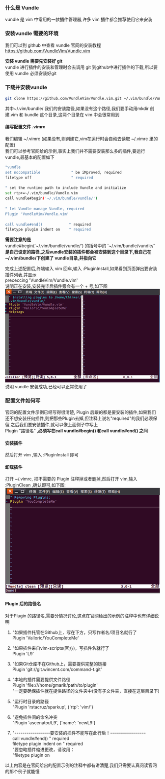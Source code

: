 ### 什么是 Vundle
vundle 是 vim 中常用的一款插件管理器,许多 vim 插件都会推荐使用它来安装

### 安装vundle 需要的环境
我们可以到 github 中查看 vundle 官网的安装教程
https://github.com/VundleVim/Vundle.vim  

**安装 vundle 需要先安装好 git**  
vundle 进行插件的安装和管理时会去调用 git 到github中进行插件的下载,所以要使用 vundle 必须安装好git

### 下载并安装vundle  
```bash
git clone https://github.com/VundleVim/Vundle.vim.git ~/.vim/bundle/Vundle.vim
```

其中~/.vim/bundle/ 我们的安装路径,如果没有这个路径,我们要手动用mkdir 创建.vim 和 bundle 这个目录,这两个目录在 vim 中会很常用到  

#### 编写配置文件 .vimrc
我们编辑 ~/.vimrc (如果没有,则创建它,vim在运行时会自动去读取 ~/.vimrc 里的配置)  
我们可以参考官网给的示例,事实上我们并不需要安装那么多的插件,要运行 vundle,最基本的配置如下  
```bash
"vundle
set nocompatible              " be iMproved, required
filetype off                  " required

" set the runtime path to include Vundle and initialize
set rtp+=~/.vim/bundle/Vundle.vim
call vundle#begin('~/.vim/bundle/vundle/')

" let Vundle manage Vundle, required
Plugin 'VundleVim/Vundle.vim'

call vundle#end()            " required
filetype plugin indent on    " required

```
**需要注意的是**  
vundle#begin('~/.vim/bundle/vundle/') 的括号中的 
'~/.vim/bundle/vundle/'
**是自己设定的路径,之后vundle安装的插件都会被安装到这个目录下,我自己在~/.vim/bundle/下创建了 vundle目录,并指向它**

完成上述配置后,终端输入 vim 回车,输入 :PluginInstall,如果看到页面弹出要安装插件列表,并显示  
prececcing 'VundleVim/Vundle.vim'  
说明正在安装,安装完毕后插件旁会有一个 + 号,如下图
![](img/YCM_Install_success.png)
说明 vundle 安装成功,已经可以正常使用了  

### 配置文件如何写
官网的配置文件示例已经写得很清楚, Plugin 后跟的都是要安装的插件,如果我们还不想安装任何插件,则把那些Plugin去掉,但注释上说名"required"的我们必须保留,之后我们要安装插件,就可以像上面例子中写上  
Plugin "路径名" ,**必须写在call vundle#begin() 和call vundle#end() 之间**
#### 安装插件 
然后打开 vim ,输入 :PluginInstall 即可  
#### 卸载插件
打开 ~/.vimrc, 把不需要的 Plugin 注释掉或者删掉,然后打开 vim,输入 :PluginClean ,确认即可,如下图:  
![](img/YCM_uninstall.png)  
#### Plugin 后的路径名
对于Plugin 的路径名,需要分情况讨论,这点在官网给出的示例的注释中也有详细说明
1. "如果插件托管在Github上，写在下方，只写作者名/项目名就行了    
   Plugin 'Valloric/YouCompleteMe'  
2. "如果插件来自vim-scripts(官方)，写插件名就行了  
    Plugin 'L9' 
3. "如果Git仓库不在Github上，需要提供完整的链接  
  Plugin 'git://git.wincent.com/command-t.git'
4. "本地的插件需要提供文件路径  
   Plugin 'file:///home/gmarik/path/to/plugin'  
"一定要确保插件就在提供路径的文件夹中(没有子文件夹，直接在这层目录下) 
5. "运行时目录的路径  
"Plugin 'rstacruz/sparkup', {'rtp': 'vim/'}  
  
6. "避免插件间的命名冲突  
"Plugin 'ascenator/L9', {'name': 'newL9'}  
  
7. "------------------要安装的插件不能写在此行后！------------------  
call vundle#end()            " required  
filetype plugin indent on    " required  
"要忽略插件缩进更改，请改用：  
"filetype plugin on  

以上内容是在官网给出的配置示例的注释中都有讲清楚,我们只需要认真阅读官网的那个例子就能懂


